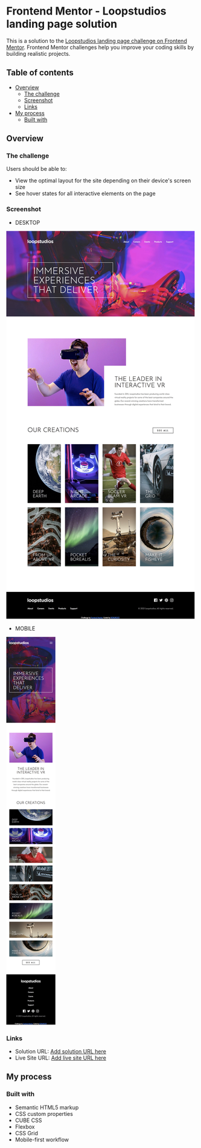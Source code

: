 # Frontend Mentor - Loopstudios landing page solution

This is a solution to the [Loopstudios landing page challenge on Frontend Mentor](https://www.frontendmentor.io/challenges/loopstudios-landing-page-N88J5Onjw). Frontend Mentor challenges help you improve your coding skills by building realistic projects. 

## Table of contents

- [Overview](#overview)
  - [The challenge](#the-challenge)
  - [Screenshot](#screenshot)
  - [Links](#links)
- [My process](#my-process)
  - [Built with](#built-with)

## Overview

### The challenge

Users should be able to:

- View the optimal layout for the site depending on their device's screen size
- See hover states for all interactive elements on the page

### Screenshot

- DESKTOP

![](./screenshot/Desktop.jpeg)

- MOBILE 

![](./screenshot/Mobile.jpeg)


### Links

- Solution URL: [Add solution URL here](https://www.frontendmentor.io/solutions/loopstudios-landing-page-using-cube-css-_AMHoNnAyH)
- Live Site URL: [Add live site URL here](https://rokuroo7.github.io/loopstudios-landing-page-main/#about)

## My process

### Built with

- Semantic HTML5 markup
- CSS custom properties
- CUBE CSS
- Flexbox
- CSS Grid
- Mobile-first workflow
